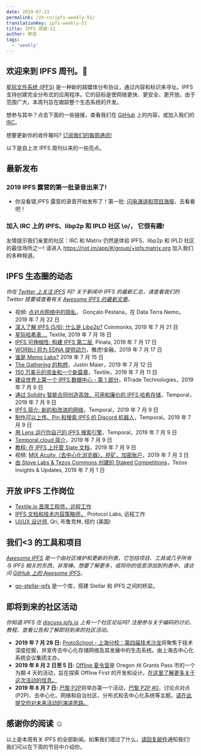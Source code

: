 ```yaml
---
date: 2019-07-23
permalink: /zh-cn/ipfs-weekly-51/
translationKey: ipfs-weekly-51
title: IPFS 周报-51
author: 默奕
tags:
  - 'weekly'
---
```


## 欢迎来到 IPFS 周刊。👋

[星际文件系统 (IPFS)](https://ipfs.io/) 是一种新的超媒体分布协议，通过内容和标识来寻址。IPFS 支持创建完全分布式的应用程序。它的目标是使网络更快、更安全、更开放。由于范围广大，本周刊旨在跟踪整个生态系统的开发。

想参与其中？点击下面的一些链接，查看我们在 [GitHub](https://github.com/ipfs) 上的内容，或加入我们的 [IRC](https://riot.im/app/#/room/#ipfs:matrix.org)。

想要更新你的收件箱吗? [订阅我们的每周通讯!](http://eepurl.com/gL2Pi5)

以下是自上次 IPFS 周刊以来的一些亮点。

## 最新发布

### 2019 IPFS 露营的第一批录音出来了!

- 你没看错,IPFS 露营的录音开始发布了！第一批: [闪电演讲和项目海报](https://blog.ipfs.eth.link/2019-07-22-ipfs-camp-content-first-batch/)，去看看吧！

### 加入 IRC 上的 IPFS、libp2p 和 IPLD 社区 \o/， 它很有趣!

友情提示我们亲爱的社区：IRC 和 Matrix 仍然是体验 IPFS、libp2p 和 IPLD 社区的最佳场所之一! 请进入 https://riot.im/app/#/group/+ipfs:matrix.org 加入我们的多种频道。

## IPFS 生态圈的动态

_你在 [Twitter 上关注 IPFS](https://twitter.com/IPFSbot) 吗? 关于新闻中 IPFS 的最新汇总，请查看我们的 Twitter 提要或查看有关 [Awesome IPFS 的最新文章](https://awesome.ipfs.io/articles/)。_

- 视频: [点对点网络中的隐私](https://www.youtube.com/watch?time_continue=26&v=nCCkwU4JPcY)， Gonçalo Pestana，在 Data Terra Nemo，2019 年 7 月 22 日
- [深入了解 IPFS (5/6): 什么是 Libp2p?](https://medium.com/coinmonks/understanding-ipfs-in-depth-5-6-what-is-libp2p-f8bf7724d452) Coinmonks, 2019 年 7 月 21 日
- [星际哈希表…](https://medium.com/textileio/how-the-ipfs-dht-works-47af8bfd3c6a), Textile, 2019 年 7 月 18 日
- [IPFS 可伸缩性: 构建 IPFS 第二层](https://medium.com/pinata/ipfs-scalability-f0a6f8a7d42b), Pinata, 2019 年 7 月 17 日
- [WORBLI 将为 EDNA 提供动力](https://finance.yahoo.com/news/worbli-power-edna-124800977.html)，雅虎!金融，2019 年 7 月 17 日
- [谁是 Memo Labs?](https://medium.com/@memolabs/who-is-memo-labs-d0a94bffad6a) 2019 年 7 月 15 日
- [The Gathering 的构想](https://medium.com/the-gathering/conceiving-the-gathering-4b78db8dbd03)，Justin Maier，2019 年 7 月 12 日
- [150 万美元的资金和一个新篇章](https://medium.com/textileio/1-5-million-in-funding-and-the-start-of-a-new-chapter-439a23682df)，Textile，2019 年 7 月 11 日
- [建设世界上第一个 IPFS 数据中心 - 第 1 部分](https://medium.com/rtrade-technologies/building-the-worlds-first-ipfs-data-center-7a01d055cde8)，RTrade Technologies，2019 年 7 月 9 日
- [通过 Solidity 智能合同创造高效、可用和廉价的 IPFS 哈希存储](https://medium.com/temporal-cloud/efficient-usable-and-cheap-storage-of-ipfs-hashes-in-solidity-smart-contracts-eb3bef129eba)，Temporal，2019 年 7 月 9 日
- [IPFS 简介: 新的和改进的网络](https://medium.com/temporal-cloud/introduction-to-ipfs-the-new-improved-web-f9790f3dff18)，Temporal，2019 年 7 月 9 日
- [制作可以上传、Pin 和搜索 IPFS 的 Discord 机器人](https://medium.com/temporal-cloud/make-a-discord-bot-that-can-upload-pin-and-search-ipfs-41c33f5faa56)，Temporal，2019 年 7 月 9 日
- [用 Lens 运行你自己的 IPFS 搜索引擎](https://medium.com/temporal-cloud/run-your-own-ipfs-search-engine-with-lens-a2b0950ee5f1)，Temporal，2019 年 7 月 9 日
- [Temporal.cloud 简介](https://medium.com/temporal-cloud/temporal-cloud-walk-through-366a2ba4f86a)，2019 年 7 月 9 日
- [教程: 在 IPFS 上托管 Slate 文档](https://medium.com/temporal-cloud/tutorial-hosting-slate-documentation-on-ipfs-9bc54272ca18)，2019 年 7 月 9 日
- 视频: [MIX Acuity（去中心化浏览器）、挖矿、加密账户](https://www.youtube.com/watch?v=eXWDjq6pkSg)，2019 年 7 月 3 日
- [由 Stove Labs & Tezos Commons 创建的 Staked Competitions](https://medium.com/tezoscommons/staked-competitions-by-stove-labs-tezos-commons-7af39d30dd56)，Tezos Insights & Updates, 2019 年 7 月 1 日

## 开放 IPFS 工作岗位

- [Textile.io 首席工程师，远程工作](https://jobs.github.com/positions/e9c8539c-dc85-4f38-8e00-6ce530aba409)
- [IPFS 文档和技术内容策略师，](https://jobs.lever.co/protocol/e7db2c84-afd7-44a4-9a27-449c751d8289) Protocol Labs, 远程工作
- [UI/UX 设计师,](https://www.linkedin.com/jobs/view/1335924519/) Qri, 布鲁克林, 纽约 (美国)

## 我们<3 的工具和项目

_[Awesome IPFS](https://awesome.ipfs.io/) 是一个由社区维护和更新的列表，它包括项目、工具或几乎所有与 IPFS 相关的东西，非常棒。想要了解更多，或将你的信息添加到列表中，请访问 [GitHub 上的 Awesome IPFS](https://github.com/ipfs/awesome-ipfs)。_

- [go-stellar-ipfs](https://github.com/aanupam23/go-stellar-ipfs) 是一个库，搭建 Stellar 和 IPFS 之间的桥梁。

## 即将到来的社区活动

_你知道 IPFS 在 [discuss.ipfs.io](https://discuss.ipfs.io/) 上有一个社区论坛吗? 注册参与关于编码的讨论、教程、查看公告和了解即将到来的社区活动。_

- **2019 年 7 月 28 日:** [ProtoSchool - 上海分校：第四届技术沙龙](https://www.meetup.com/Shanghai-Decentralized-Systems-Meetup-Group/events/262866233/)将聚焦于技术深度挖掘，并宣传去中心化存储网络及其发展中的生态系统。由上海去中心化系统会议集团主办。
- **2019 年 8 月 2 日至 5 日:** [Offline 夏令营](http://offlinefirst.org/camp/)是 Oregon 州 Grants Pass 市的一个为期 4 天的活动，旨在探索 Offline First 的开发和设计。[在这里了解更多关于这次活动的信息。](https://medium.com/offline-camp/announcing-offline-camp-v5-eb9111fdcc94)
- **2019 年 8 月 7 日:** [巴黎 P2P](https://p2p.paris/en/)将举办第一个活动，[巴黎 P2P #0](https://www.meetup.com/Paris-P2P/events/263089573/)，讨论点对点(P2P)、去中心化、网络和自治社区、分布式和去中心化系统等主题。[请在此提交你对未来活动的演讲思路。](https://p2p.paris/en/)

## 感谢你的阅读 ☺️

以上是本周有关 IPFS 的全部新闻。如果我们错过了什么，[请回复邮件](mailto:newsletter@ipfs.io)通知我们! 我们可以在下周的节目中介绍你。
